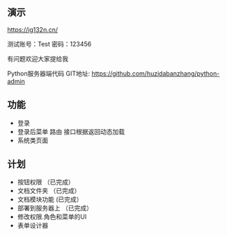 ## 演示
  https://ig132n.cn/
  
  测试账号：Test 密码：123456
  
  有问题欢迎大家提给我
  
  Python服务器端代码 GIT地址: https://github.com/huzidabanzhang/python-admin
  
## 功能

* 登录
* 登录后菜单 路由 接口根据返回动态加载
* 系统类页面

## 计划
* 按钮权限 （已完成）
* 文档文件夹 （已完成）
* 文档模块功能 (已完成）
* 部署到服务器上 （已完成）
* 修改权限.角色和菜单的UI
* 表单设计器
  
